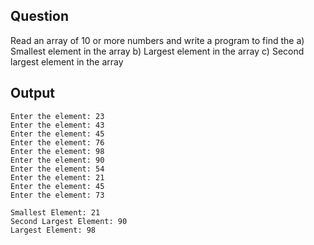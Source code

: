 ## Question
Read an array of 10 or more numbers and write a program to find the
  a) Smallest element in the array
  b) Largest element in the array
  c) Second largest element in the array

## Output

```
Enter the element: 23
Enter the element: 43
Enter the element: 45
Enter the element: 76
Enter the element: 98
Enter the element: 90
Enter the element: 54
Enter the element: 21
Enter the element: 45
Enter the element: 73

Smallest Element: 21
Second Largest Element: 90
Largest Element: 98
```
